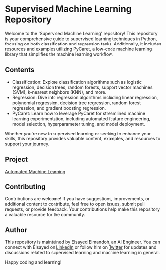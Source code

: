 # Supervised Machine Learning Repository

Welcome to the 'Supervised Machine Learning' repository! This repository is your comprehensive guide to supervised learning techniques in Python, focusing on both classification and regression tasks. Additionally, it includes resources and examples utilizing PyCaret, a low-code machine learning library that simplifies the machine learning workflow.

## Contents

- Classification: Explore classification algorithms such as logistic regression, decision trees, random forests, support vector machines (SVM), k-nearest neighbors (KNN), and more.
- Regression: Dive into regression algorithms including linear regression, polynomial regression, decision tree regression, random forest regression, and gradient boosting regression.
- PyCaret: Learn how to leverage PyCaret for streamlined machine learning experimentation, including automated feature engineering, model selection, hyperparameter tuning, and model deployment.

Whether you're new to supervised learning or seeking to enhance your skills, this repository provides valuable content, examples, and resources to support your journey.

## Project

[Automated Machine Learning](https://github.com/elsayedelmandoh/automated_ml)

## Contributing

Contributions are welcome! If you have suggestions, improvements, or additional content to contribute, feel free to open issues, submit pull requests, or provide feedback. Your contributions help make this repository a valuable resource for the community.

## Author

This repository is maintained by Elsayed Elmandoh, an AI Engineer. You can connect with Elsayed on [LinkedIn](https://www.linkedin.com/in/elsayed-elmandoh-77544428a/) or follow him on [Twitter](https://twitter.com/elsayedelmandoo) for updates and discussions related to supervised learning and machine learning in general.

Happy coding and learning!
